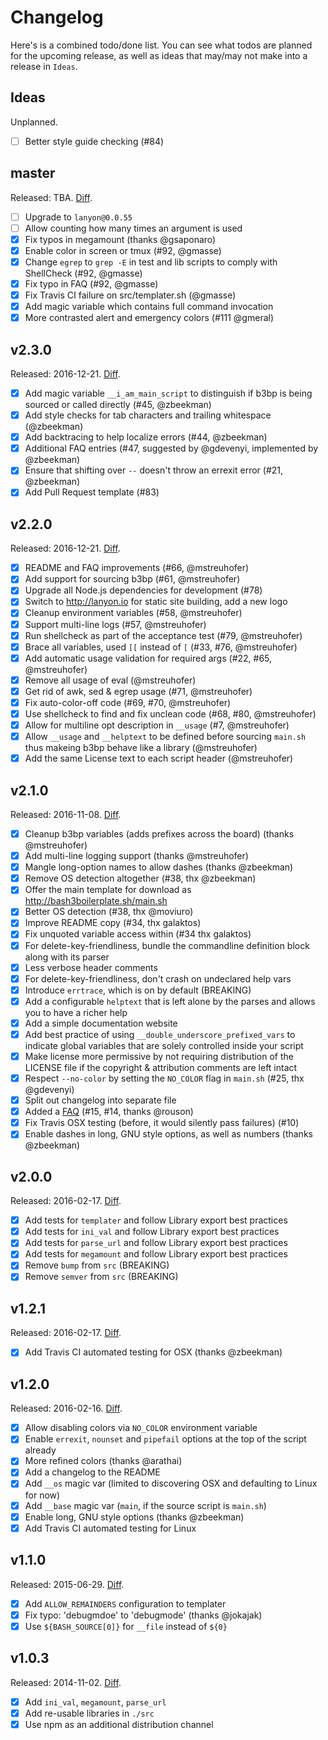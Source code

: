 # Changelog

Here's is a combined todo/done list. You can see what todos are planned for the upcoming release, as well as ideas that may/may not make into a release in `Ideas`.

## Ideas

Unplanned.

- [ ] Better style guide checking (#84)

## master

Released: TBA. 
[Diff](https://github.com/kvz/bash3boilerplate/compare/v2.3.0...master).

- [ ] Upgrade to `lanyon@0.0.55`
- [ ] Allow counting how many times an argument is used
- [x] Fix typos in megamount (thanks @gsaponaro)
- [x] Enable color in screen or tmux (#92, @gmasse)
- [x] Change `egrep` to `grep -E` in test and lib scripts to comply with ShellCheck (#92, @gmasse)
- [x] Fix typo in FAQ (#92, @gmasse)
- [x] Fix Travis CI failure on src/templater.sh (@gmasse)
- [x] Add magic variable which contains full command invocation
- [x] More contrasted alert and emergency colors (#111 @gmeral)

## v2.3.0

Released: 2016-12-21. 
[Diff](https://github.com/kvz/bash3boilerplate/compare/v2.2.0...v2.3.0).

- [x] Add magic variable `__i_am_main_script` to distinguish if b3bp is being sourced or called directly (#45, @zbeekman)
- [x] Add style checks for tab characters and trailing whitespace (@zbeekman)
- [x] Add backtracing to help localize errors (#44, @zbeekman)
- [x] Additional FAQ entries (#47, suggested by @gdevenyi, implemented by @zbeekman)
- [x] Ensure that shifting over `--` doesn't throw an errexit error (#21, @zbeekman)
- [x] Add Pull Request template (#83)

## v2.2.0

Released: 2016-12-21. 
[Diff](https://github.com/kvz/bash3boilerplate/compare/v2.1.0...v2.2.0).

- [x] README and FAQ improvements (#66, @mstreuhofer)
- [x] Add support for sourcing b3bp (#61, @mstreuhofer)
- [x] Upgrade all Node.js dependencies for development (#78)
- [x] Switch to http://lanyon.io for static site building, add a new logo
- [x] Cleanup environment variables (#58, @mstreuhofer)
- [x] Support multi-line logs (#57, @mstreuhofer)
- [x] Run shellcheck as part of the acceptance test (#79, @mstreuhofer)
- [x] Brace all variables, used `[[` instead of `[` (#33, #76, @mstreuhofer)
- [x] Add automatic usage validation for required args (#22, #65, @mstreuhofer)
- [x] Remove all usage of eval (@mstreuhofer)
- [x] Get rid of awk, sed & egrep usage (#71, @mstreuhofer)
- [x] Fix auto-color-off code (#69, #70, @mstreuhofer)
- [x] Use shellcheck to find and fix unclean code (#68, #80, @mstreuhofer)
- [x] Allow for multiline opt description in `__usage` (#7, @mstreuhofer)
- [x] Allow `__usage` and `__helptext` to be defined before sourcing `main.sh` thus makeing b3bp behave like a library (@mstreuhofer)
- [x] Add the same License text to each script header (@mstreuhofer)

## v2.1.0

Released: 2016-11-08. 
[Diff](https://github.com/kvz/bash3boilerplate/compare/v2.0.0...v2.1.0).

- [x] Cleanup b3bp variables (adds prefixes across the board) (thanks @mstreuhofer)
- [x] Add multi-line logging support (thanks @mstreuhofer)
- [x] Mangle long-option names to allow dashes (thanks @zbeekman)
- [x] Remove OS detection altogether (#38, thx @zbeekman)
- [x] Offer the main template for download as http://bash3boilerplate.sh/main.sh
- [x] Better OS detection (#38, thx @moviuro)
- [x] Improve README copy (#34, thx galaktos)
- [x] Fix unquoted variable access within (#34 thx galaktos)
- [x] For delete-key-friendliness, bundle the commandline definition block along with its parser
- [x] Less verbose header comments
- [x] For delete-key-friendliness, don't crash on undeclared help vars
- [x] Introduce `errtrace`, which is on by default (BREAKING)
- [x] Add a configurable `helptext` that is left alone by the parses and allows you to have a richer help
- [x] Add a simple documentation website
- [x] Add best practice of using `__double_underscore_prefixed_vars` to indicate global variables that are solely controlled inside your script
- [x] Make license more permissive by not requiring distribution of the LICENSE file if the copyright & attribution comments are left intact
- [x] Respect `--no-color` by setting the `NO_COLOR` flag in `main.sh` (#25, thx @gdevenyi)
- [x] Split out changelog into separate file
- [x] Added a [FAQ](./FAQ.md) (#15, #14, thanks @rouson)
- [x] Fix Travis OSX testing (before, it would silently pass failures) (#10)
- [x] Enable dashes in long, GNU style options, as well as numbers (thanks @zbeekman)

## v2.0.0

Released: 2016-02-17. 
[Diff](https://github.com/kvz/bash3boilerplate/compare/v1.2.1...v2.0.0).

- [x] Add tests for `templater` and follow Library export best practices
- [x] Add tests for `ini_val` and follow Library export best practices
- [x] Add tests for `parse_url` and follow Library export best practices
- [x] Add tests for `megamount` and follow Library export best practices
- [x] Remove `bump` from `src` (BREAKING)
- [x] Remove `semver` from `src` (BREAKING)

## v1.2.1

Released: 2016-02-17. 
[Diff](https://github.com/kvz/bash3boilerplate/compare/v1.2.0...v1.2.1).

- [x] Add Travis CI automated testing for OSX (thanks @zbeekman)

## v1.2.0

Released: 2016-02-16. 
[Diff](https://github.com/kvz/bash3boilerplate/compare/v1.1.0...v1.2.0).

- [x] Allow disabling colors via `NO_COLOR` environment variable
- [x] Enable `errexit`, `nounset` and `pipefail` options at the top of the script already
- [x] More refined colors (thanks @arathai)
- [x] Add a changelog to the README
- [x] Add `__os` magic var (limited to discovering OSX and defaulting to Linux for now)
- [x] Add `__base` magic var (`main`, if the source script is `main.sh`)
- [x] Enable long, GNU style options (thanks @zbeekman)
- [x] Add Travis CI automated testing for Linux

## v1.1.0

Released: 2015-06-29. 
[Diff](https://github.com/kvz/bash3boilerplate/compare/v1.0.3...v1.1.0).

- [x] Add `ALLOW_REMAINDERS` configuration to templater
- [x] Fix typo: 'debugmdoe' to 'debugmode' (thanks @jokajak)
- [x] Use `${BASH_SOURCE[0]}` for `__file` instead of `${0}`

## v1.0.3

Released: 2014-11-02. 
[Diff](https://github.com/kvz/bash3boilerplate/compare/5db569125319a89b9561b434db84e4d91faefb63...v1.0.3).

- [x] Add `ini_val`, `megamount`, `parse_url`
- [x] Add re-usable libraries in `./src`
- [x] Use npm as an additional distribution channel
